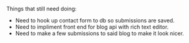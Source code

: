Things that still need doing:

- Need to hook up contact form to db so submissions are saved.
- Need to impliment front end for blog api with rich text editor.
- Need to make a few submissions to said blog to make it look nicer.
